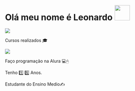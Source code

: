 <!DOCTYPE html>
<html>
<head>
	<meta charset="utf-8">
</head>
<body>
<h1> Olá meu nome é Leonardo <img src="https://media.giphy.com/media/VgCDAzcKvsR6OM0uWg/giphy.gif" width="50"></h1>
<img src = "https://img.ibxk.com.br/2013/8/materias/93004181229161011.gif">
<p> Cursos realizados 🎓 </p>
<img src="https://camo.githubusercontent.com/9ed64b042a76b8a97016e877cbaee0d6df224a148034afef658d841cf0cd1791/68747470733a2f2f63756c746f667468657061727479706172726f742e636f6d2f706172726f74732f68642f6c6170746f705f706172726f742e676966">

<p> Faço programação na Alura 💻🖱 </p>
<p> Tenho 1️⃣  5️⃣ Anos. </p>
<p> Estudante do Ensino Medio✍️ </p>
</body>
</html>
